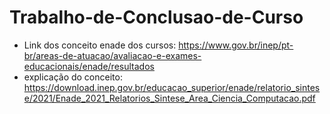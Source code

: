 # Trabalho-de-Conclusao-de-Curso
* Link dos conceito enade dos cursos: https://www.gov.br/inep/pt-br/areas-de-atuacao/avaliacao-e-exames-educacionais/enade/resultados
* explicação do conceito: https://download.inep.gov.br/educacao_superior/enade/relatorio_sintese/2021/Enade_2021_Relatorios_Sintese_Area_Ciencia_Computacao.pdf

